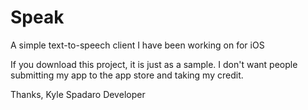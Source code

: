 # Speak
A simple text-to-speech client I have been working on for iOS

If you download this project, it is just as a sample. I don't want people submitting my app to the app store
and taking my credit.

Thanks,
Kyle Spadaro
Developer
